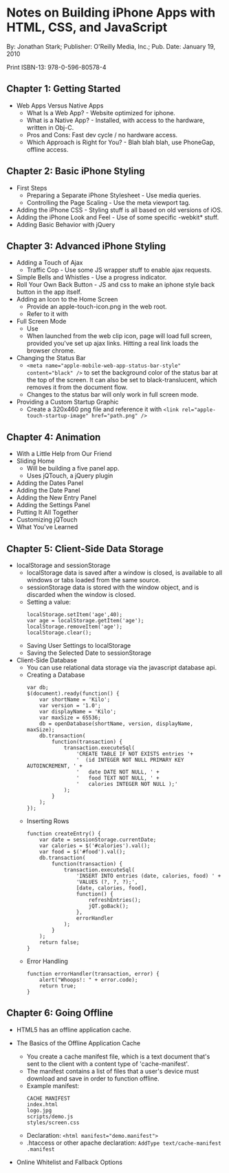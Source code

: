 # Notes on Building iPhone Apps with HTML, CSS, and JavaScript

By: Jonathan Stark; Publisher: O'Reilly Media, Inc.; Pub. Date: January 19, 2010

Print ISBN-13: 978-0-596-80578-4

## Chapter 1: Getting Started

* Web Apps Versus Native Apps
    * What Is a Web App? - Website optimized for iphone.
    * What is a Native App? - Installed, with access to the hardware, written in Obj-C.
    * Pros and Cons: Fast dev cycle / no hardware access.
    * Which Approach is Right for You? - Blah blah blah, use PhoneGap, offline access.

## Chapter 2: Basic iPhone Styling

* First Steps
    * Preparing a Separate iPhone Stylesheet - Use media queries.
    * Controlling the Page Scaling - Use the meta viewport tag.
* Adding the iPhone CSS - Styling stuff is all based on old versions of iOS.
* Adding the iPhone Look and Feel - Use of some specific -webkit* stuff.
* Adding Basic Behavior with jQuery

## Chapter 3: Advanced iPhone Styling

* Adding a Touch of Ajax
    * Traffic Cop - Use some JS wrapper stuff to enable ajax requests.
* Simple Bells and Whistles - Use a progress indicator.
* Roll Your Own Back Button - JS and css to make an iphone style back button in the app itself.
* Adding an Icon to the Home Screen
    * Provide an apple-touch-icon.png in the web root.
    * Refer to it with <link rel="apple-touch-icon" />
* Full Screen Mode
    * Use <meta name="apple-mobile-web-app-capable" content="yes" />
    * When launched from the web clip icon, page will load full screen,
      provided you've set up ajax links. Hitting a real link loads the
      browser chrome.
* Changing the Status Bar
    * `<meta name="apple-mobile-web-app-status-bar-style" content="black" />` to set the background color of the status bar at the top of the screen. It can also be set to black-translucent, which removes it from the document flow.
    * Changes to the status bar will only work in full screen mode.
* Providing a Custom Startup Graphic
    * Create a 320x460 png file and reference it with `<link rel="apple-touch-startup-image" href="path.png" />`

## Chapter 4: Animation
    
* With a Little Help from Our Friend
* Sliding Home
    * Will be building a five panel app.
    * Uses jQTouch, a jQuery plugin
* Adding the Dates Panel
* Adding the Date Panel
* Adding the New Entry Panel
* Adding the Settings Panel
* Putting It All Together
* Customizing jQTouch
* What You've Learned

## Chapter 5: Client-Side Data Storage

* localStorage and sessionStorage
    * localStorage data is saved after a window is closed, is available to all windows or tabs loaded from the same source.
    * sessionStorage data is stored with the window object, and is discarded when the window is closed.
    * Setting a value:
        ```
        localStorage.setItem('age',40);
        var age = localStorage.getItem('age');
        localStorage.removeItem('age');
        localStorage.clear();
        ```
    * Saving User Settings to localStorage
    * Saving the Selected Date to sessionStorage
* Client-Side Database
    * You can use relational data storage via the javascript database api.
    * Creating a Database 
        ```
        var db;
        $(document).ready(function() {
            var shortName = 'Kilo';
            var version = '1.0';
            var displayName = 'Kilo';
            var maxSize = 65536;
            db = openDatabase(shortName, version, displayName, maxSize);
            db.transaction(
                function(transaction) {
                    transaction.executeSql(
                        'CREATE TABLE IF NOT EXISTS entries '+
                        '  (id INTEGER NOT NULL PRIMARY KEY AUTOINCREMENT, ' +
                        '   date DATE NOT NULL, ' +
                        '   food TEXT NOT NULL, ' +
                        '   calories INTEGER NOT NULL );'
                    );
                }
            );
        });
        ```
    * Inserting Rows
        ```
        function createEntry() {
            var date = sessionStorage.currentDate;
            var calories = $('#calories').val();
            var food = $('#food').val();
            db.transaction(
                function(transaction) {
                    transaction.executeSql(
                        'INSERT INTO entries (date, calories, food) ' +
                        'VALUES (?, ?, ?);',
                        [date, calories, food],
                        function() {
                            refreshEntries();
                            jQT.goBack();
                        },
                        errorHandler
                    );
                }
            );
            return false;
        }
        ```
    * Error Handling
        ```
        function errorHandler(transaction, error) {
            alert("Whoops!: " + error.code);
            return true;
        }
        ```

## Chapter 6: Going Offline
    
* HTML5 has an offline application cache.
* The Basics of the Offline Application Cache
    * You create a cache manifest file, which is a text document that's sent to the client with a content type of 'cache-manifest'.
    * The manifest contains a list of files that a user's device must download and save in order to function offline.
    * Example manifest:
        ```
        CACHE MANIFEST
        index.html
        logo.jpg
        scripts/demo.js
        styles/screen.css
        ```
    * Declaration: `<html manifest="demo.manifest">`
    * .htaccess or other apache declaration: `AddType text/cache-manifest .manifest`

* Online Whitelist and Fallback Options
